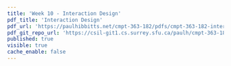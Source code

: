 ```yaml
---
title: 'Week 10 - Interaction Design'
pdf_title: 'Interaction Design'
pdf_url: 'https://paulhibbitts.net/cmpt-363-182/pdfs/cmpt-363-182-interaction-design.pdf'
pdf_git_repo_url: 'https://csil-git1.cs.surrey.sfu.ca/paulh/cmpt-363-182-slides/blob/master/interaction-design/slides.md'
published: true
visible: true
cache_enable: false
---
```

